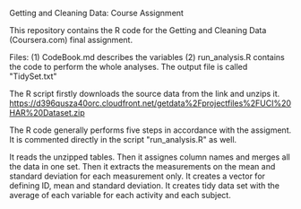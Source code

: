 Getting and Cleaning Data: Course Assignment

This repository contains the R code for the Getting and Cleaning Data (Coursera.com) final assignment.

Files:
(1) CodeBook.md describes the variables
(2) run_analysis.R contains the code to perform the whole analyses. The output file is called "TidySet.txt"

The R script firstly downloads the source data from the link and unzips it.
https://d396qusza40orc.cloudfront.net/getdata%2Fprojectfiles%2FUCI%20HAR%20Dataset.zip

The R code generally performs five steps in accordance with the assigment. It is commented directly in the script "run_analysis.R" as well.

It reads the unzipped tables.
Then it assignes column names and merges all the data in one set.
Then it extracts the measurements on the mean and standard deviation for each measurement only.
It creates a vector for defining ID, mean and standard deviation.
It creates tidy data set with the average of each variable for each activity and each subject.
